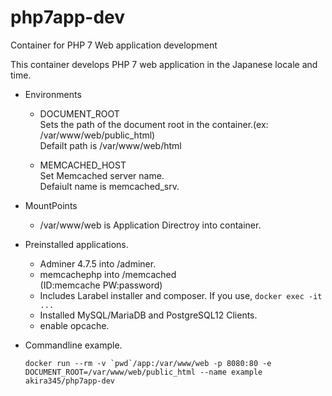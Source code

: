 # php7app-dev
Container for PHP 7 Web application development

This container develops PHP 7 web application in the Japanese locale and time.

* Environments
	* DOCUMENT_ROOT  
	Sets the path of the document root in the container.(ex: /var/www/web/public_html)  
	Defailt path is /var/www/web/html

	* MEMCACHED_HOST  
		Set Memcached server name.  
		Defaiult name is memcached_srv.

* MountPoints
	* /var/www/web is Application Directroy into container.

* Preinstalled applications.
	* Adminer 4.7.5 into /adminer.
	* memcachephp into /memcached  
	(ID:memcache PW:password)
	* Includes Larabel installer and composer. If you use, ```docker exec -it ...```
	* Installed MySQL/MariaDB and PostgreSQL12 Clients.
	* enable opcache.

* Commandline example.

	```docker run --rm -v `pwd`/app:/var/www/web -p 8080:80 -e DOCUMENT_ROOT=/var/www/web/public_html --name example akira345/php7app-dev```